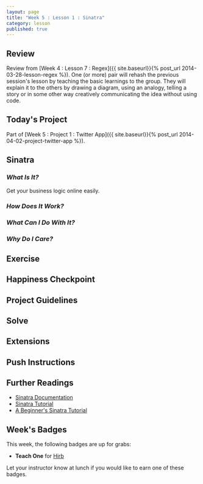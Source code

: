 ```yaml
---
layout: page
title: "Week 5 : Lesson 1 : Sinatra"
category: lesson
published: true
---
```


## Review

Review from [Week 4 : Lesson 7 : Regex]({{ site.baseurl}}{% post_url 2014-03-28-lesson-regex %}).  One (or more) pair will rehash the previous session's lesson by teaching the basic learnings to the group.  They will explain it to the others by drawing a diagram, using an analogy, telling a story or in some other way creatively communicating the idea without using code.

## Today's Project<a name="todays-project"></a>

Part of [Week 5 : Project 1 : Twitter App]({{ site.baseurl}}{% post_url 2014-04-02-project-twitter-app %}).

## Sinatra

### _What Is It?_
Get your business logic online easily.

### _How Does It Work?_

### _What Can I Do With It?_

### _Why Do I Care?_

## Exercise

## Happiness Checkpoint

## Project Guidelines

## Solve

## Extensions

## Push Instructions

## Further Readings

* [Sinatra Documentation](http://www.sinatrarb.com/)
* [Sinatra Tutorial](http://mherman.org/blog/2013/06/08/designing-with-class-sinatra-plus-postgresql-plus-heroku/#.Uth7sGRDucw)
* [A Beginner's Sinatra Tutorial](http://joeyates.info/2010/04/07/a-beginners-sinatra-tutorial/)

## Week's Badges

This week, the following badges are up for grabs:

* **Teach One** for [Hirb](http://realtschoegl.github.io/devchamps/mini-lesson/2014/01/01/mini-hirb.html) 

Let your instructor know at lunch if you would like to earn one of these badges.